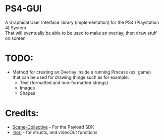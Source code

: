 # PS4-GUI
A Graphical User Interface library (implementation) for the PS4 (Playstation 4) System<br>
That will eventually be able to be used to make an overlay, then draw stuff on screen<br> 


# TODO:
- Method for creating an Overlay inside a running Process (ex: game)<br>
  that can be used for drawing things such as for example:
  - Text (formatted and non-formatted strings)
  - Images
  - Shapes

# Credits:
- [Scene-Collective](https://github.com/Scene-Collective/ps4-payload-sdk/) - For the Payload SDK
- [Inori](https://github.com/Inori/GPCS4/) - for structs, and videoOut functions
